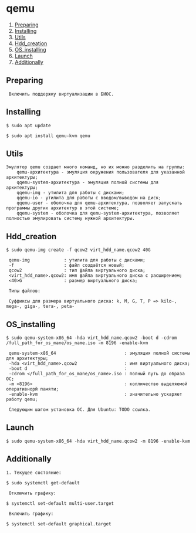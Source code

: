 # qemu

1.  [Preparing](#Preparing)
2.  [Installing](#Installing)
3.  [Utils](#Utils)
4.  [Hdd_creation](#Hdd_creation)
5.  [OS_installing](#OS_installing)
6.  [Launch](#Launch)
7.  [Additionally](#Additionally)

## Preparing
     Включить поддержку виртуализации в БИОС.

## Installing
```
$ sudo apt update 
```
```
$ sudo apt install qemu-kvm qemu
```

## Utils

    Эмулятор qemu создает много команд, но их можно разделить на группы:
        qemu-архитектура - эмуляция окружения пользователя для указанной архитектуры;
        qqemu-system-архитектура - эмуляция полной системы для архитектуры;
        qqemu-img - утилита для работы с дисками;
        qqemu-io - утилита для работы с вводом/выводом на диск;
        qqemu-user - оболочка для qemu-архитектура, позволяет запускать программы других архитектур в этой системе;
        qqemu-system - оболочка для qemu-system-архитектура, позволяет полностью эмулировать систему нужной архитектуры.

## Hdd_creation
```
$ sudo qemu-img create -f qcow2 virt_hdd_name.qcow2 40G
```
     qemu-img             : утилита для работы с дисками;
     -f                   : файл создаётся новый;
     qcow2                : тип файла виртуального диска;
     <virt_hdd_name>.qcow2: имя файла виртуального диска с расширением;
     <40>G                : размер виртуального диска;

     Типы файлов: 

     Суффиксы для размера виртуального диска: k, M, G, T, P => kilo-, mega-, giga-, tera-, peta-

## OS_installing
```
$ sudo qemu-system-x86_64 -hda virt_hdd_name.qcow2 -boot d -cdrom /full_path_for_os_mane/os_name.iso -m 8196 -enable-kvm
```
     qemu-system-x86_64                          : эмуляция полной системы для архитектуры;
     -hda <virt_hdd_name>.qcow2                  : имя виртуального диска;
     -boot d                                     : 
     -cdrom </full_path_for_os_mane/os_name>.iso : полный путь до образа ОС;
     -m <8196>                                   : колличество выделяемой оперативнорй памяти;
     -enable-kvm                                 : значительно ускаряет работу qemu;

     Следующим шагом установка ОС. Для Ubuntu: TODO ссылка.

## Launch
```
$ sudo qemu-system-x86_64 -hda virt_hdd_name.qcow2 -m 8196 -enable-kvm
```

## Additionally

    1. Текущее состояние:
```
$ sudo systemctl get-default
```
     Отключить графику:
```
$ systemctl set-default multi-user.target
```
     Включить графику:
```
$ systemctl set-default graphical.target
```
